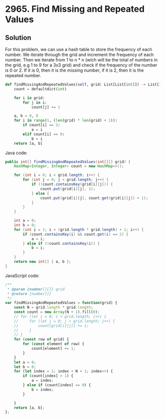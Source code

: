 # 2965. Find Missing and Repeated Values

## Solution

For this problem, we can use a hash table to store the frequency of each number. We iterate through the grid and increment the frequency of each number. Then we iterate from 1 to n * n (wich will be the total of numbers in the grid, e.g 1 to 9 for a 3x3 grid) and check if the frequency of the number is 0 or 2. If it is 0, then it is the missing number, if it is 2, then it is the repeated number.

```python
def findMissingAndRepeatedValues(self, grid: List[List[int]]) -> List[int]:
    count = defaultdict(int)

    for i in grid:
        for j in i:
            count[j] += 1

    a, b = 0, 0
    for i in range(1, (len(grid) * len(grid) + 1)):
        if count[i] == 2:
            a = i
        elif count[i] == 0:
            b = i
    return [a, b]
```

Java code:

```java
public int[] findMissingAndRepeatedValues(int[][] grid) {
    HashMap<Integer, Integer> count = new HashMap<>();

    for (int i = 0; i < grid.length; i++) {
        for (int j = 0; j < grid.length; j++) {
            if (!count.containsKey(grid[i][j])) {
                count.put(grid[i][j], 1);
            } else {
                count.put(grid[i][j], count.get(grid[i][j]) + 1);
            }
        }
    }

    int a = 0;
    int b = 0;
    for (int i = 1; i < (grid.length * grid.length) + 1; i++) {
        if (count.containsKey(i) && count.get(i) == 2) {
            a = i;
        } else if (!count.containsKey(i)) {
            b = i;
        }
    }
    return new int[] { a, b };
}
```

JavaScript code:

```javascript
/**
 * @param {number[][]} grid
 * @return {number[]}
 */
var findMissingAndRepeatedValues = function(grid) {
    const N = grid.length * grid.length;
    const count = new Array(N + 1).fill(0);
    // for (let i = 0; i < grid.length; i++) {
    //     for (let j = 0; j < grid.length; j++) {
    //         count[grid[i][j]] += 1;
    //     }
    // }
    for (const row of grid) {
        for (const element of row) {
            count[element] += 1;
        }
    }
    let a = 0;
    let b = 0;
    for (let index = 1; index < N + 1; index++) {
        if (count[index] > 1) {
            a = index;
        } else if (count[index] == 0) {
            b = index;
        }

    }
    return [a, b];
};
```
